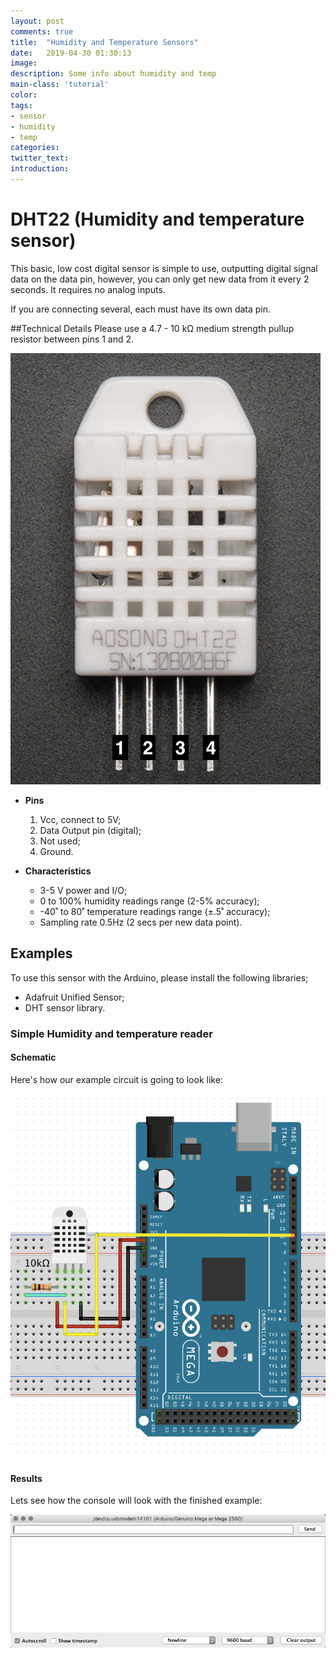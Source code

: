 ```yaml
---
layout: post
comments: true
title:  "Humidity and Temperature Sensors"
date:   2019-04-30 01:30:13
image: 
description: Some info about humidity and temp
main-class: 'tutorial'
color:
tags:
- sensor
- humidity
- temp
categories:
twitter_text:
introduction:
---
```


# DHT22 (Humidity and temperature sensor)

This basic, low cost digital sensor is simple to use, outputting digital signal data on the data pin, however, you can only get new data from it every 2 seconds. It requires no analog inputs.

If you are connecting several, each must have its own data pin.


##Technical Details
Please use a 4.7 - 10 kΩ medium strength pullup resistor between pins 1 and 2.  

![](/assets/img/posts/humidity_temp_1.png)

* **Pins**
  1. Vcc, connect to 5V;
  2. Data Output pin  (digital);
  3. Not used;
  4. Ground.

* **Characteristics**
  * 3-5 V power and I/O;
  * 0 to 100% humidity readings range (2-5% accuracy);
  * -40˚ to 80˚ temperature readings range (±.5˚ accuracy);
  * Sampling rate 0.5Hz (2 secs per new data point).


## Examples
To use this sensor with the Arduino, please install the following libraries;
* Adafruit Unified Sensor;
* DHT sensor library.


### Simple Humidity and temperature reader
#### Schematic
Here's how our example circuit is going to look like:

![](/assets/img/posts/humidity_temp_2.png)

#### Results
Lets see how the console will look with the finished example:

![](/assets/img/posts/humidity_temp_1.gif)
